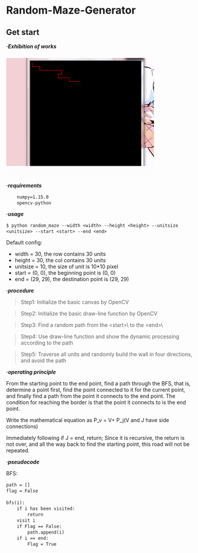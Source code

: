 # Random-Maze-Generator

## Get start

***·Exhibition of works***

### ![image](https://github.com/baiyewww/Random-Maze-Generator/blob/master/imgs/GIF.gif) ###

***·requirements***

```
    numpy=1.15.0
    opencv-python 
```

***·usage***

```
$ python random_maze --width <width> --height <height> --unitsize <unitsize> --start <start> --end <end>
```

Default config:

* width = 30, the row contains 30 units
* height = 30, the col contains 30 units
* unitsize = 10, the size of unit is 10*10 pixel
* start = (0, 0), the beginning point is (0, 0)
* end = (29, 29),  the destination point is (29, 29)


***·procedure***

> Step1: Initialize the basic canvas by OpenCV

> Step2: Initialize the basic draw-line function by OpenCV

> Step3: Find a random path from the \<start>\ to the \<end>\

> Step4: Use draw-line function and show the dynamic processing according to the path

> Step5: Traverse all units and randomly build the wall in four directions, and avoid the path

    
***·operating principle***



From the starting point to the end point, find a path through the BFS, that is, determine a point first, find the point connected to it for the current point, and finally find a path from the point it connects to the end point. The condition for reaching the border is that the point it connects to is the end point.

Write the mathematical equation as P_v = V+ P_j(V and J have side connections)

Immediately following if J = end, return; Since it is recursive, the return is not over, and all the way back to find the starting point, this road will not be repeated.


***·pseudocode***


BFS:

```
path = []
flag = False

bfs(i):
    if i has been visited:
        return
    visit i
    if Flag == False:
        path.append(i)
    if i == end:
        Flag = True

```

   

  
